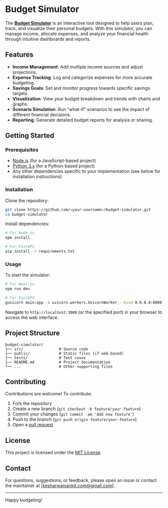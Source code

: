 # Budget Simulator

The **[Budget Simulator](https://fisim.vercel.app/)** is an interactive tool designed to help users plan, track, and visualize their personal budgets. With this simulator, you can manage income, allocate expenses, and analyze your financial health through intuitive dashboards and reports.

## Features

- **Income Management**: Add multiple income sources and adjust projections.
- **Expense Tracking**: Log and categorize expenses for more accurate budgeting.
- **Savings Goals**: Set and monitor progress towards specific savings targets.
- **Visualization**: View your budget breakdown and trends with charts and graphs.
- **Scenario Simulation**: Run "what-if" scenarios to see the impact of different financial decisions.
- **Reporting**: Generate detailed budget reports for analysis or sharing.

## Getting Started

### Prerequisites

- [Node.js](https://nodejs.org/) (for a JavaScript-based project)
- [Python 3.x](https://www.python.org/) (for a Python-based project)
- Any other dependencies specific to your implementation (see below for installation instructions)

### Installation

Clone the repository:

```bash
git clone https://github.com/<your-username>/budget-simulator.git
cd budget-simulator
```

Install dependencies:

```bash
# For Node.js
npm install

# For FastAPI
pip install -r requirements.txt
```

### Usage

To start the simulator:

```bash
# For Next.js
npm run dev

# For FastAPI
gunicorn main:app -k uvicorn.workers.UvicornWorker --bind 0.0.0.0:8000 --workers 4;2A;2D
```

Navigate to `http://localhost:3000` (or the specified port) in your browser to access the web interface.

## Project Structure

```
budget-simulator/
├── src/                # Source code
├── public/             # Static files (if web-based)
├── tests/              # Test cases
├── README.md           # Project documentation
└── ...                 # Other supporting files
```

## Contributing

Contributions are welcome! To contribute:

1. Fork the repository
2. Create a new branch (`git checkout -b feature/your-feature`)
3. Commit your changes (`git commit -am 'Add new feature'`)
4. Push to the branch (`git push origin feature/your-feature`)
5. Open a [pull request](https://github.com/ankitk20/budget-simulator/pulls)

## License

This project is licensed under the [MIT License](https://github.com/ankitk20/Budget-Simulator/blob/main/LICENSE).

## Contact

For questions, suggestions, or feedback, please open an issue or contact the maintainer at [kesharwaniankit.com@gmail.com].

---

Happy budgeting!
